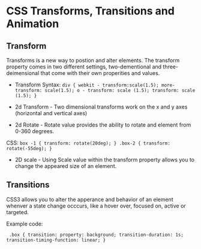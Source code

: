 # CSS Transforms, Transitions and Animation 

## Transform
Transforms is a new way to postion and alter elements. The transform property comes in two different settings, two-dementional and three-deimensional that come with their own properities and values. 

- Transform Syntax: 
`div {
  webkit - transform:scale(1.5);
  more-transform: scale(1.5);
  o - transform: scale (1.5);
  transform: scale (1.5);
}`

- 2d Transform - Two dimensional transforms work on the x and y axes (horizontal and vertical axes)

- 2d Rotate - Rotate value provides the ability to rotate and element from  0-360 degrees.

CSS: `box -1 {
  transform: rotate(20deg);
}
.box-2 {
  transform: rotate(-55deg);
}`

- 2D scale - Using Scale value within the transform property allows you to change the appeared size of an element. 

## Transitions 

CSS3 allows you to alter the apperance and behavior of an element whenver a state change occcurs, like a hover over, focused on, active or targeted. 

Example code: 

` .box {
  transition: property: background;
  transition-duration: 1s;
  transition-timing-function: linear;
}`